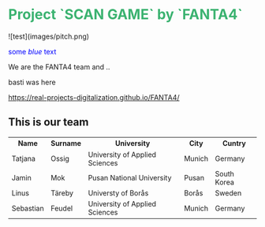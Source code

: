 <h1 style="color:MediumSeaGreen;"> Project `SCAN GAME` by `FANTA4`</h1>
![test](images/pitch.png)

<span style="color:blue">some *blue* text</span>

We are the FANTA4 team and ..


basti was here 


https://real-projects-digitalization.github.io/FANTA4/

## This is our team
<table>
  <tr>
    <th> Name </th>
    <th> Surname </th>
    <th> University </th>
    <th> City </th>
    <th> Cuntry </th>
  </tr>
  <tr>
    <td> Tatjana </td>
    <td> Ossig </td>
    <td >University of Applied Sciences </td>
    <td> Munich </td>
    <td> Germany </td>
  </tr>
  <tr>
    <td> Jamin </td>
    <td> Mok </td>
    <td> Pusan National University </td>
    <td> Pusan </td>
    <td> South Korea </td>
  </tr>
  <tr>
    <td>Linus </td>
    <td>Täreby </td>
    <td>Universty of Borås </td>
    <td>Borås </td>
    <td>Sweden </td>
  </tr>
  <tr>
    <td>Sebastian </td>
    <td>Feudel </td>
    <td>University of Applied Sciences </td>
    <td>Munich </td>
    <td>Germany </td>
  </tr>
</table>
